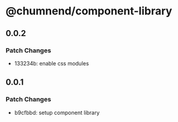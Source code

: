 # @chumnend/component-library

## 0.0.2

### Patch Changes

- 133234b: enable css modules

## 0.0.1

### Patch Changes

- b9cfbbd: setup component library
